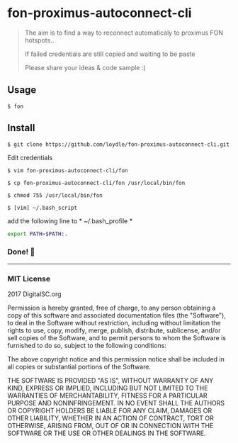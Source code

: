 
# fon-proximus-autoconnect-cli
 >  The aim is to find a way to reconnect automaticaly to proximus FON hotspots..
 > 
 >  If failed credentials are still copied and waiting to be paste
 >
 > Please share your ideas & code sample :)

## Usage
 `$ fon`  


## Install 

`$ git clone https://github.com/loydle/fon-proximus-autoconnect-cli.git`

Edit credentials

`$ vim fon-proximus-autoconnect-cli/fon`

`$ cp fon-proximus-autoconnect-cli/fon /usr/local/bin/fon `

`$ chmod 755 /usr/local/bin/fon`

`$ [vim] ~/.bash_script`

add the following line to * ~/.bash_profile *

```bash
export PATH=$PATH:.

```
 
 ### Done! :beers:
 ------------


### MIT License

2017 DigitalSC.org

Permission is hereby granted, free of charge, to any person obtaining a copy
of this software and associated documentation files (the "Software"), to deal
in the Software without restriction, including without limitation the rights
to use, copy, modify, merge, publish, distribute, sublicense, and/or sell
copies of the Software, and to permit persons to whom the Software is
furnished to do so, subject to the following conditions:

The above copyright notice and this permission notice shall be included in all
copies or substantial portions of the Software.

THE SOFTWARE IS PROVIDED "AS IS", WITHOUT WARRANTY OF ANY KIND, EXPRESS OR
IMPLIED, INCLUDING BUT NOT LIMITED TO THE WARRANTIES OF MERCHANTABILITY,
FITNESS FOR A PARTICULAR PURPOSE AND NONINFRINGEMENT. IN NO EVENT SHALL THE
AUTHORS OR COPYRIGHT HOLDERS BE LIABLE FOR ANY CLAIM, DAMAGES OR OTHER
LIABILITY, WHETHER IN AN ACTION OF CONTRACT, TORT OR OTHERWISE, ARISING FROM,
OUT OF OR IN CONNECTION WITH THE SOFTWARE OR THE USE OR OTHER DEALINGS IN THE
SOFTWARE.
